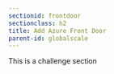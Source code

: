 ```yaml
---
sectionid: frontdoor
sectionclass: h2
title: Add Azure Front Door
parent-id: globalscale
---
```


This is a challenge section

